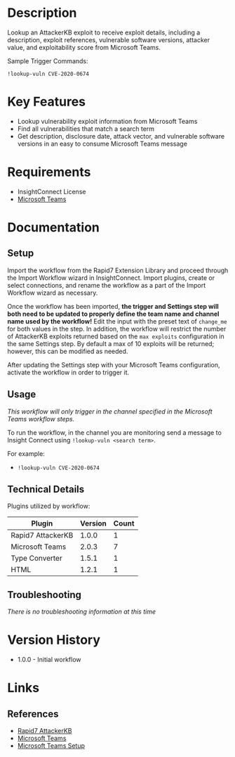 # Description

Lookup an AttackerKB exploit to receive exploit details, including a description, exploit references, vulnerable software versions, attacker value, and exploitability score from Microsoft Teams.

Sample Trigger Commands:

`!lookup-vuln CVE-2020-0674`

# Key Features

* Lookup vulnerability exploit information from Microsoft Teams
* Find all vulnerabilities that match a search term
* Get description, disclosure date, attack vector, and vulnerable software versions in an easy to consume Microsoft Teams message

# Requirements

* InsightConnect License
* [Microsoft Teams](https://insightconnect.help.rapid7.com/docs/microsoft-teams)

# Documentation

## Setup

Import the workflow from the Rapid7 Extension Library and proceed through the Import Workflow wizard in InsightConnect. Import plugins, create or select connections, and rename the workflow as a part of the Import Workflow wizard as necessary.

Once the workflow has been imported, **the trigger and Settings step will both need to be updated to properly define the team name and channel name used by the workflow!** Edit the input with the preset text of `change_me` for both values in the step. In addition, the workflow will restrict the number of AttackerKB exploits returned based on the `max exploits` configuration in the same Settings step. By default a max of 10 exploits will be returned; however, this can be modified as needed.

After updating the Settings step with your Microsoft Teams configuration, activate the workflow in order to trigger it.

## Usage

*This workflow will only trigger in the channel specified in the Microsoft Teams workflow steps.*

To run the workflow, in the channel you are monitoring send a message to Insight Connect using `!lookup-vuln <search term>`.

For example:
* `!lookup-vuln CVE-2020-0674`

## Technical Details

Plugins utilized by workflow:

|Plugin|Version|Count|
|----|----|--------|
|Rapid7 AttackerKB|1.0.0|1|
|Microsoft Teams|2.0.3|7|
|Type Converter|1.5.1|1|
|HTML|1.2.1|1|

## Troubleshooting

_There is no troubleshooting information at this time_

# Version History

* 1.0.0 - Initial workflow

# Links

## References

* [Rapid7 AttackerKB](https://attackerkb.com)
* [Microsoft Teams](https://teams.microsoft.com)
* [Microsoft Teams Setup](https://insightconnect.help.rapid7.com/docs/microsoft-teams)
